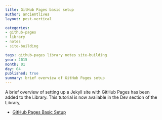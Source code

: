 ```yaml
---
title: GitHub Pages basic setup
author: ancientlives
layout: post-vertical

categories:
- github-pages
- library
- notes
- site-building

tags: github-pages library notes site-building
year: 2015
month: 01
day: 04
published: true
summary: brief overview of GitHub Pages setup
---
```


A brief overview of setting up a Jekyll site with GitHub Pages has been added to the Library. This tutorial is now available in the Dev section of the Library,

* [GitHub Pages Basic Setup](/library/notes/dev/site-building/github-pages/github-pages-basic/)
